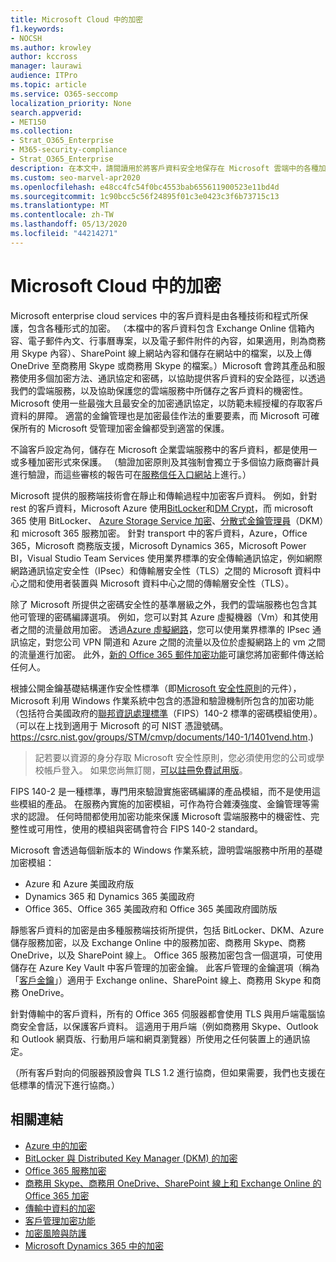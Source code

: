 ```yaml
---
title: Microsoft Cloud 中的加密
f1.keywords:
- NOCSH
ms.author: krowley
author: kccross
manager: laurawi
audience: ITPro
ms.topic: article
ms.service: O365-seccomp
localization_priority: None
search.appverid:
- MET150
ms.collection:
- Strat_O365_Enterprise
- M365-security-compliance
- Strat_O365_Enterprise
description: 在本文中，請閱讀用於將客戶資料安全地保存在 Microsoft 雲端中的各種加密形式的概述。
ms.custom: seo-marvel-apr2020
ms.openlocfilehash: e48cc4fc54f0bc4553bab655611900523e11bd4d
ms.sourcegitcommit: 1c90bcc5c56f24895f01c3e0423c3f6b73715c13
ms.translationtype: MT
ms.contentlocale: zh-TW
ms.lasthandoff: 05/13/2020
ms.locfileid: "44214271"
---
```

# <a name="encryption-in-the-microsoft-cloud"></a>Microsoft Cloud 中的加密

Microsoft enterprise cloud services 中的客戶資料是由各種技術和程式所保護，包含各種形式的加密。 （本檔中的客戶資料包含 Exchange Online 信箱內容、電子郵件內文、行事曆專案，以及電子郵件附件的內容，如果適用，則為商務用 Skype 內容）、SharePoint 線上網站內容和儲存在網站中的檔案，以及上傳 OneDrive 至商務用 Skype 或商務用 Skype 的檔案。）Microsoft 會跨其產品和服務使用多個加密方法、通訊協定和密碼，以協助提供客戶資料的安全路徑，以透過我們的雲端服務，以及協助保護您的雲端服務中所儲存之客戶資料的機密性。 Microsoft 使用一些最強大且最安全的加密通訊協定，以防範未經授權的存取客戶資料的屏障。 適當的金鑰管理也是加密最佳作法的重要要素，而 Microsoft 可確保所有的 Microsoft 受管理加密金鑰都受到適當的保護。

不論客戶設定為何，儲存在 Microsoft 企業雲端服務中的客戶資料，都是使用一或多種加密形式來保護。 （驗證加密原則及其強制會獨立于多個協力廠商審計員進行驗證，而這些審核的報告可在[服務信任入口網站](https://aka.ms/stp)上進行。）

Microsoft 提供的服務端技術會在靜止和傳輸過程中加密客戶資料。 例如，針對 rest 的客戶資料，Microsoft Azure 使用[BitLocker](https://docs.microsoft.com/windows/device-security/bitlocker/bitlocker-overview)和[DM Crypt](https://en.wikipedia.org/wiki/Dm-crypt)，而 microsoft 365 使用 BitLocker、 [Azure Storage Service 加密](https://docs.microsoft.com/azure/)、[分散式金鑰管理員](https://docs.microsoft.com/microsoft-365/compliance/exchange-online-secures-email-secrets)（DKM）和 microsoft 365 服務加密。 針對 transport 中的客戶資料，Azure，Office 365，Microsoft 商務版支援，Microsoft Dynamics 365，Microsoft Power BI，Visual Studio Team Services 使用業界標準的安全傳輸通訊協定，例如網際網路通訊協定安全性（IPsec）和傳輸層安全性（TLS）之間的 Microsoft 資料中心之間和使用者裝置與 Microsoft 資料中心之間的傳輸層安全性（TLS）。

除了 Microsoft 所提供之密碼安全性的基準層級之外，我們的雲端服務也包含其他可管理的密碼編譯選項。 例如，您可以對其 Azure 虛擬機器（Vm）和其使用者之間的流量啟用加密。 透過[Azure 虛擬網路](https://azure.microsoft.com/services/virtual-network/)，您可以使用業界標準的 IPsec 通訊協定，對您公司 VPN 閘道和 Azure 之間的流量以及位於虛擬網路上的 vm 之間的流量進行加密。 此外，[新的 Office 365 郵件加密功能](set-up-new-message-encryption-capabilities.md)可讓您將加密郵件傳送給任何人。

根據公開金鑰基礎結構運作安全性標準（即[Microsoft 安全性原則](https://servicetrust.microsoft.com/ViewPage/TrustDocuments?command=Download&downloadType=Document&downloadId=5868ecc8-50b7-4f91-b43f-640e2b99e86e&docTab=6d000410-c9e9-11e7-9a91-892aae8839ad_FAQ%20and%20White%20Papers)的元件），Microsoft 利用 Windows 作業系統中包含的憑證和驗證機制所包含的加密功能（包括符合美國政府的[聯邦資訊處理標準](https://csrc.nist.gov/publications/PubsFIPS.html)（FIPS）140-2 標準的密碼模組使用）。 （可以在上找到適用于 Microsoft 的可 NIST 憑證號碼。https://csrc.nist.gov/groups/STM/cmvp/documents/140-1/1401vend.htm.)

> 記若要以資源的身分存取 Microsoft 安全性原則，您必須使用您的公司或學校帳戶登入。 如果您尚無訂閱，[可以註冊免費試用版](https://servicetrust.microsoft.com/Home/TrialSubscriptions)。

FIPS 140-2 是一種標準，專門用來驗證實施密碼編譯的產品模組，而不是使用這些模組的產品。 在服務內實施的加密模組，可作為符合雜湊強度、金鑰管理等需求的認證。 任何時間都使用加密功能來保護 Microsoft 雲端服務中的機密性、完整性或可用性，使用的模組與密碼會符合 FIPS 140-2 standard。

Microsoft 會透過每個新版本的 Windows 作業系統，證明雲端服務中所用的基礎加密模組：

- Azure 和 Azure 美國政府版
- Dynamics 365 和 Dynamics 365 美國政府
- Office 365、Office 365 美國政府和 Office 365 美國政府國防版

靜態客戶資料的加密是由多種服務端技術所提供，包括 BitLocker、DKM、Azure 儲存服務加密，以及 Exchange Online 中的服務加密、商務用 Skype、商務 OneDrive，以及 SharePoint 線上。 Office 365 服務加密包含一個選項，可使用儲存在 Azure Key Vault 中客戶管理的加密金鑰。 此客戶管理的金鑰選項（稱為「[客戶金鑰](https://docs.microsoft.com/microsoft-365/compliance/customer-key-overview)」）適用于 Exchange online、SharePoint 線上、商務用 Skype 和商務 OneDrive。

針對傳輸中的客戶資料，所有的 Office 365 伺服器都會使用 TLS 與用戶端電腦協商安全會話，以保護客戶資料。  這適用于用戶端（例如商務用 Skype、Outlook 和 Outlook 網頁版、行動用戶端和網頁瀏覽器）所使用之任何裝置上的通訊協定。

（所有客戶對向的伺服器預設會與 TLS 1.2 進行協商，但如果需要，我們也支援在低標準的情況下進行協商。）

## <a name="related-links"></a>相關連結

- [Azure 中的加密](office-365-azure-encryption.md)
- [BitLocker 與 Distributed Key Manager (DKM) 的加密](office-365-bitlocker-and-distributed-key-manager-for-encryption.md)
- [Office 365 服務加密](office-365-service-encryption.md)
- [商務用 Skype、商務用 OneDrive、SharePoint 線上和 Exchange Online 的 Office 365 加密](office-365-encryption-for-skype-onedrive-sharepoint-and-exchange.md)
- [傳輸中資料的加密](office-365-encryption-for-data-in-transit.md)
- [客戶管理加密功能](office-365-customer-managed-encryption-features.md)
- [加密風險與防護](office-365-encryption-risks-and-protections.md)
- [Microsoft Dynamics 365 中的加密](office-365-encryption-in-microsoft-dynamics-365.md)
